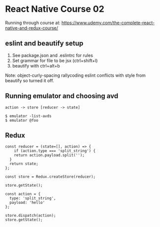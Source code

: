 # React Native Course 02

Running through course at: https://www.udemy.com/the-complete-react-native-and-redux-course/

## eslint and beautify setup

1. See package.json and .eslintrc for rules
2. Set grammar for file to be jsx (ctrl+shift+l)
3. beautify with ctrl+alt+b

Note: object-curly-spacing rallycoding eslint conflicts with style from beautify so turned it off.

## Running emulator and choosing avd

`action -> store [reducer -> state]`

```
$ emulator -list-avds
$ emulator @foo
```

## Redux

```
const reducer = (state=[], action) => {
	if (action.type === 'split_string') {
  	return action.payload.split('');
  }
  return state;
};

const store = Redux.createStore(reducer);

store.getState();

const action = {
  type: 'split_string',
  payload: 'hello'
};

store.dispatch(action);
store.getState();
```
